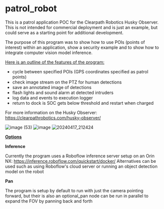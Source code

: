 # patrol_robot

This is a patrol application POC for the Clearpath Robotics Husky Observer. This is not intended for commercial deployment and is just an example, but could serve as a starting point for additional development.

The purpose of this program was to show how to use POIs (points of interest) within an application, show a security example and to show how to integrate computer vision model inference.

<ins>Here is an outline of the features of the program: </ins>
- cycle between specified POIs (GPS coordinates specified as patrol points)
- check image stream on the PTZ for human detections
- save an annotated image of detections
- flash lights and sound alarm at detected intruders
- log data and events to execution logger
- return to dock is SOC gets below threshold and restart when charged

For more information on the Husky Observer: https://clearpathrobotics.com/husky-observer/

![image (53)](https://github.com/user-attachments/assets/54160a60-9311-4bc2-8ef1-fdf4700cff1b)
![image](https://github.com/user-attachments/assets/644171b3-4f55-43d4-92b6-02af74f29f26)
![20240417_212424](https://github.com/user-attachments/assets/4896be0f-7c0f-4290-8f7c-ff3793763020)

<ins> **Options** </ins>

**Inference**

Currently the program uses a Roboflow inference server setup on an Orin NX: https://inference.roboflow.com/quickstart/docker/
Alternatives can be used such as using Roboflow's cloud server or running an object detection model on the robot

**Pan**

The program is setup by default to run with just the camera pointing forward, but their is also an optional_pan node can be run in parallel to expand the FOV by panning back and forth


